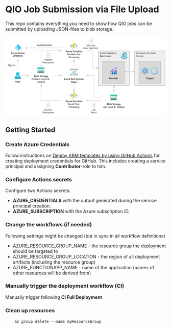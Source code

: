 # QIO Job Submission via File Upload
This repo contains everything you need to show how QIO jobs can be submitted by uploading JSON-files to blob storage.

![Architecture](doc/media/architecture.png)

## Getting Started

### Create Azure Credentials

Follow instructions on [Deploy ARM templates by using GitHub Actions](https://docs.microsoft.com/azure/azure-resource-manager/templates/deploy-github-actions) for creating deployment credentials for GitHub. This includes creating a service principal and assigning **Contributor**-role to him.

### Configure Actions secrets

Configure two Actions secrets:

- **AZURE_CREDENTIALS** with the output generated during the service principal creation.
- **AZURE_SUBSCRIPTION** with the Azure subscription ID.

### Change the workflows (if needed)

Following settings might be changed (but in sync in all workflow definitions)

- AZURE_RESOURCE_GROUP_NAME - the resource group the deployment should be targeted to
- AZURE_RESOURCE_GROUP_LOCATION - the region of all deployment artifacts (including the resource group)
- AZURE_FUNCTIONAPP_NAME - name of the application (names of other resources will be derived from)

### Manually trigger the deployment workflow (CI)

Manually trigger following **CI Full Deployment**

### Clean up resources

```AzureCli
    az group delete --name myResourceGroup
```